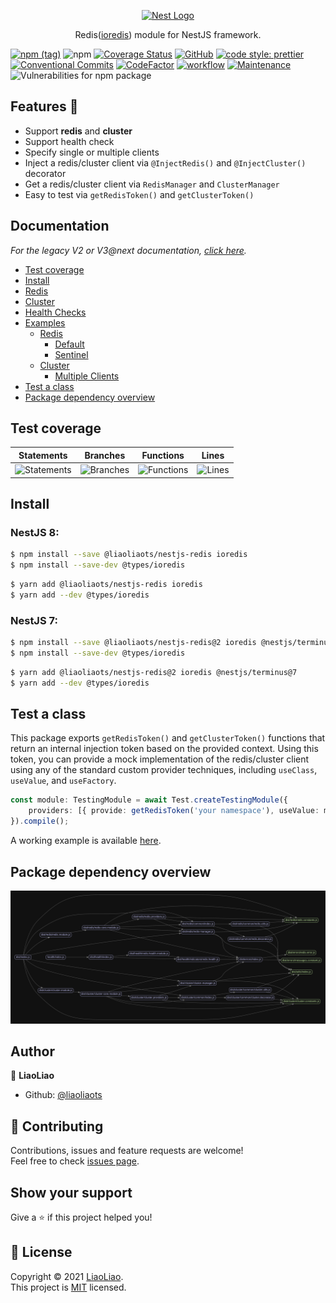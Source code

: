 <p align="center">
  <a href="http://nestjs.com/" target="blank"><img src="https://nestjs.com/img/logo_text.svg" width="320" alt="Nest Logo" /></a>
</p>

<p align="center">Redis(<a href="https://github.com/luin/ioredis" target="blank">ioredis</a>) module for NestJS framework.</p>

[![npm (tag)](https://img.shields.io/npm/v/@liaoliaots/nestjs-redis/latest?style=flat-square)](https://www.npmjs.com/package/@liaoliaots/nestjs-redis)
![npm](https://img.shields.io/npm/dw/@liaoliaots/nestjs-redis?style=flat-square)
[![Coverage Status](https://coveralls.io/repos/github/liaoliaots/nestjs-redis/badge.svg?branch=main)](https://coveralls.io/github/liaoliaots/nestjs-redis?branch=main)
[![GitHub](https://img.shields.io/github/license/liaoliaots/nestjs-redis?style=flat-square)](https://github.com/liaoliaots/nestjs-redis/blob/main/LICENSE)
[![code style: prettier](https://img.shields.io/badge/code_style-prettier-ff69b4.svg?style=flat-square)](https://github.com/prettier/prettier)
[![Conventional Commits](https://img.shields.io/badge/Conventional%20Commits-1.0.0-yellow.svg)](https://conventionalcommits.org)
[![CodeFactor](https://www.codefactor.io/repository/github/liaoliaots/nestjs-redis/badge)](https://www.codefactor.io/repository/github/liaoliaots/nestjs-redis)
[![workflow](https://github.com/liaoliaots/nestjs-redis/actions/workflows/release.yml/badge.svg)](https://github.com/liaoliaots/nestjs-redis/actions/workflows/release.yml)
[![Maintenance](https://img.shields.io/badge/Maintained%3F-yes-green.svg)](https://github.com/liaoliaots/nestjs-redis/graphs/commit-activity)
![Vulnerabilities for npm package](https://img.shields.io/snyk/vulnerabilities/npm/@liaoliaots/nestjs-redis)

## Features 🚀

-   Support **redis** and **cluster**
-   Support health check
-   Specify single or multiple clients
-   Inject a redis/cluster client via `@InjectRedis()` and `@InjectCluster()` decorator
-   Get a redis/cluster client via `RedisManager` and `ClusterManager`
-   Easy to test via `getRedisToken()` and `getClusterToken()`

## Documentation

_For the legacy V2 or V3@next documentation, [click here](docs/v2/README.md)._

-   [Test coverage](#test-coverage)
-   [Install](#install)
-   [Redis](docs/v3/redis.md)
-   [Cluster](docs/v3/cluster.md)
-   [Health Checks](docs/v3/health-checks.md)
-   [Examples](docs/v3/examples.md)
    -   [Redis](docs/v3/examples.md#redis)
        -   [Default](docs/v3/examples.md#default)
        -   [Sentinel](docs/v3/examples.md#sentinel)
    -   [Cluster](docs/v3/examples.md#cluster)
        -   [Multiple Clients](docs/v3/examples.md#multiple-clients)
-   [Test a class](#test-a-class)
-   [Package dependency overview](#package-dependency-overview)

## Test coverage

| Statements                                                                    | Branches                                                                  | Functions                                                                   | Lines                                                               |
| ----------------------------------------------------------------------------- | ------------------------------------------------------------------------- | --------------------------------------------------------------------------- | ------------------------------------------------------------------- |
| ![Statements](https://img.shields.io/badge/statements-100%25-brightgreen.svg) | ![Branches](https://img.shields.io/badge/branches-100%25-brightgreen.svg) | ![Functions](https://img.shields.io/badge/functions-100%25-brightgreen.svg) | ![Lines](https://img.shields.io/badge/lines-100%25-brightgreen.svg) |

## Install

### NestJS 8:

```sh
$ npm install --save @liaoliaots/nestjs-redis ioredis
$ npm install --save-dev @types/ioredis
```

```sh
$ yarn add @liaoliaots/nestjs-redis ioredis
$ yarn add --dev @types/ioredis
```

### NestJS 7:

```sh
$ npm install --save @liaoliaots/nestjs-redis@2 ioredis @nestjs/terminus@7
$ npm install --save-dev @types/ioredis
```

```sh
$ yarn add @liaoliaots/nestjs-redis@2 ioredis @nestjs/terminus@7
$ yarn add --dev @types/ioredis
```

## Test a class

This package exports `getRedisToken()` and `getClusterToken()` functions that return an internal injection token based on the provided context. Using this token, you can provide a mock implementation of the redis/cluster client using any of the standard custom provider techniques, including `useClass`, `useValue`, and `useFactory`.

```TypeScript
const module: TestingModule = await Test.createTestingModule({
    providers: [{ provide: getRedisToken('your namespace'), useValue: mockClient }, YourService]
}).compile();
```

A working example is available [here](sample/01-testing-inject).

## Package dependency overview

![](docs/v3/dependency-graph.svg)

## Author

👤 **LiaoLiao**

-   Github: [@liaoliaots](https://github.com/liaoliaots)

## 🤝 Contributing

Contributions, issues and feature requests are welcome!<br />Feel free to check [issues page](https://github.com/liaoliaots/nestjs-redis/issues).

## Show your support

Give a ⭐️ if this project helped you!

## 📝 License

Copyright © 2021 [LiaoLiao](https://github.com/liaoliaots).<br />
This project is [MIT](https://github.com/liaoliaots/nestjs-redis/blob/main/LICENSE) licensed.
